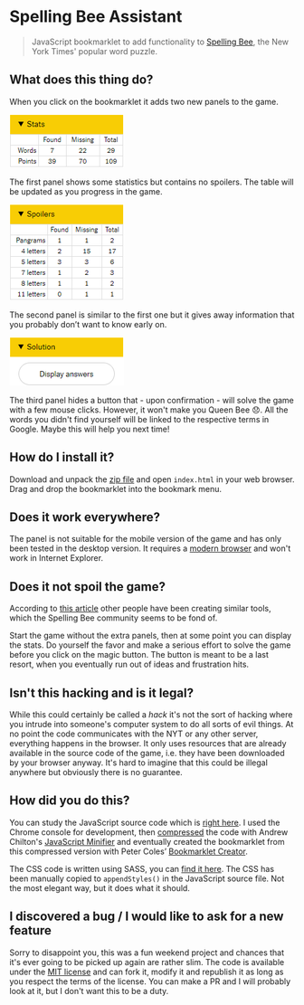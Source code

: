 # Spelling Bee Assistant

> JavaScript bookmarklet to add functionality to [Spelling Bee](https://www.nytimes.com/puzzles/spelling-bee), the New York Times' popular word puzzle.


## What does this thing do?

When you click on the bookmarklet it adds two new panels to the game. 

![Game stats](img/stats.png)

The first panel shows some statistics but contains no spoilers. The table will be updated as you progress in the game.


![Spoilers](img/spoilers.png)

The second panel is similar to the first one but it gives away information that you probably don’t want to know early on.


![Auto-solve the game](img/solution.png)

The third panel hides a button that - upon confirmation - will solve the game with a few mouse clicks. However, it won't make you Queen Bee 😞. All the words you didn't find yourself will be linked to the respective terms in Google. Maybe this will help you next time!

## How do I install it?

Download and unpack the [zip file](https://github.com/draber/spelling-bee-assistant/archive/main.zip) and open `index.html` in your web browser. Drag and drop the bookmarklet into the bookmark menu.


## Does it work everywhere?

The panel is not suitable for the mobile version of the game and has only been tested in the desktop version. It requires a [modern browser](https://caniuse.com/details) and won't work in Internet Explorer.


## Does it not spoil the game?

According to [this article](https://www.nytimes.com/2020/10/16/crosswords/spellingbee-puzzles.html) other people have been creating similar tools, which the Spelling Bee community seems to be fond of.

Start the game without the extra panels, then at some point you can display the stats. Do yourself the favor and make a serious effort to solve the game before you click on the magic button. The button is meant to be a last resort, when you eventually run out of ideas and frustration hits.


## Isn't this hacking and is it legal?

While this could certainly be called a _hack_ it's not the sort of hacking where you intrude into someone's computer system to do all sorts of evil things. At no point the code communicates with the NYT or any other server, everything happens in the browser. It only uses resources that are already available in the source code of the game, i.e. they have been downloaded by your browser anyway. It's hard to imagine that this could be illegal anywhere but obviously there is no guarantee.


## How did you do this?

You can study the JavaScript source code which is [right here](code/source.js). I used the Chrome console for development, then [compressed](code/source-compressed.js) the code with Andrew Chilton's [JavaScript Minifier](https://javascript-minifier.com/) and eventually created the bookmarklet from this compressed version with Peter Coles’ [Bookmarklet Creator](https://mrcoles.com/bookmarklet/).

The CSS code is written using SASS, you can [find it here](code/scss/styles.scss). The CSS has been manually copied to `appendStyles()` in the JavaScript source file. Not the most elegant way, but it does what it should.


## I discovered a bug / I would like to ask for a new feature

Sorry to disappoint you, this was a fun weekend project and chances that it's ever going to be picked up again are rather slim. The code is available under the [MIT license](LICENSE.md) and can fork it, modify it and republish it as long as you respect the terms of the license. You can make a PR and I will probably look at it, but I don't want this to be a duty.
